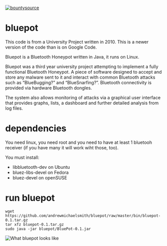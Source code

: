 [![bountysource](https://api.bountysource.com/badge/issue?issue_id=12486899 "bountysource")](https://www.bountysource.com/issues/12486899-bluepot-interface-doesn-t-work-in-debian-jessie)


bluepot
=======

This code is from a University Project written in 2010. This is a newer version of the code than is on Google Code. 

Bluepot is a Bluetooth Honeypot written in Java, it runs on Linux.

Bluepot was a third year university project attempting to implement a fully functional Bluetooth Honeypot. A piece of software designed to accept and store any malware sent to it and interact with common Bluetooth attacks such as “BlueBugging?” and “BlueSnarfing?”. Bluetooth connectivity is provided via hardware Bluetooth dongles.

The system also allows monitoring of attacks via a graphical user interface that provides graphs, lists, a dashboard and further detailed analysis from log files.


dependencies 
============

You need linux, you need root and you need to have at least 1 bluetooh receiver (if you have many it will work wiht those, too).

You must install:

* libbluetooth-dev on Ubuntu
* bluez-libs-devel on Fedora
* bluez-devel on openSUSE

run bluepot
===========
    wget https://github.com/andrewmichaelsmith/bluepot/raw/master/bin/bluepot-0.1.tar.gz
    tar xfz bluepot-0.1.tar.gz
    sudo java -jar bluepot/BluePot-0.1.jar


![What bluepot looks like](https://raw.github.com/andrewmichaelsmith/bluepot/master/bin/screenshot.png "What bluepot looks like")
